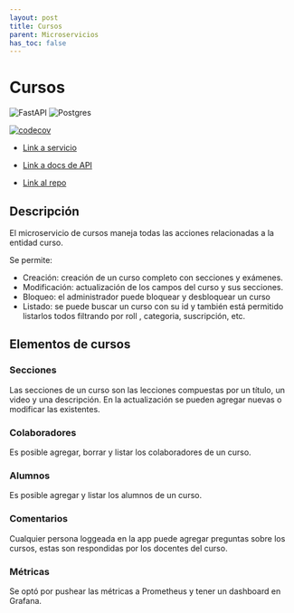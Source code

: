 ```yaml
---
layout: post
title: Cursos
parent: Microservicios
has_toc: false
---
```


# Cursos 

![FastAPI](https://img.shields.io/badge/FastAPI-005571?style=for-the-badge&logo=fastapi) ![Postgres](https://img.shields.io/badge/postgres-%23316192.svg?style=for-the-badge&logo=postgresql&logoColor=white)

[![codecov](https://codecov.io/gh/ubademy-inc/ubademy-usuarios/branch/main/graph/badge.svg?token=PV9A3O1TUS)](https://codecov.io/gh/ubademy-inc/ubademy-cursos)

* [Link a servicio](https://ubademy-grupo-13-cursos.herokuapp.com/)

* [Link a docs de API](https://ubademy-grupo-13-cursos.herokuapp.com/docs)

* [Link al repo](https://github.com/ubademy-inc/ubademy-cursos)

## Descripción

El microservicio de cursos maneja todas las acciones relacionadas a la entidad curso. 

Se permite:

* Creación: creación de un curso completo con secciones y exámenes.
* Modificación: actualización de los campos del curso y sus secciones.
* Bloqueo: el administrador puede bloquear y desbloquear un curso
* Listado: se puede buscar un curso con su id y también está permitido listarlos todos filtrando por roll , categoria, suscripción, etc.

## Elementos de cursos

### Secciones

Las secciones de un curso son las lecciones compuestas por un título, un video y una descripción. En la actualización se pueden agregar nuevas o modificar las existentes.

### Colaboradores

Es posible agregar, borrar y listar los colaboradores de un curso.

### Alumnos

Es posible agregar y listar los alumnos de un curso.

### Comentarios

Cualquier persona loggeada en la app puede agregar preguntas sobre los cursos, estas son respondidas por los docentes del curso.

### Métricas 

Se optó por pushear las métricas a Prometheus y tener un dashboard en Grafana.